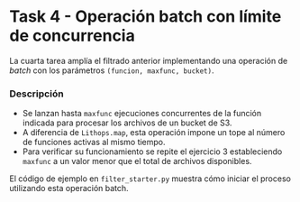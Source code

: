 # Task 4 - Operación batch con límite de concurrencia

La cuarta tarea amplía el filtrado anterior implementando una operación de *batch* con los parámetros `(funcion, maxfunc, bucket)`.

### Descripción
- Se lanzan hasta `maxfunc` ejecuciones concurrentes de la función indicada para procesar los archivos de un bucket de S3.
- A diferencia de `Lithops.map`, esta operación impone un tope al número de funciones activas al mismo tiempo.
- Para verificar su funcionamiento se repite el ejercicio 3 estableciendo `maxfunc` a un valor menor que el total de archivos disponibles.

El código de ejemplo en `filter_starter.py` muestra cómo iniciar el proceso utilizando esta operación batch.